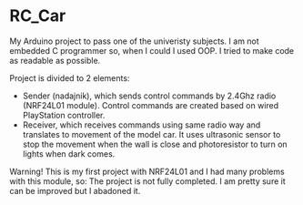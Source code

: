 # RC_Car
My Arduino project to pass one of the univeristy subjects.
I am not embedded C programmer so, when I could I used OOP. I tried to make code as readable as possible.

Project is divided to 2 elements:
- Sender (nadajnik), which sends control commands by 2.4Ghz radio (NRF24L01 module). Control commands are created based on wired PlayStation controller.
- Receiver, which receives commands using same radio way and translates to movement of the model car. It uses ultrasonic sensor to stop the movement when the wall is close and photoresistor to turn on lights when dark comes.


Warning!
This is my first project with NRF24L01 and I had many problems with this module, so:
The project is not fully completed. I am pretty sure it can be improved but I abadoned it.
